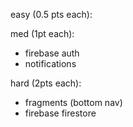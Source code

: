 easy (0.5 pts each):


med (1pt each):

- firebase auth
- notifications

hard (2pts each):

- fragments (bottom nav)
- firebase firestore